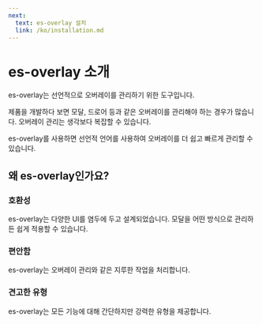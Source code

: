 ```yaml
---
next:
  text: es-overlay 설치
  link: /ko/installation.md
---
```


# es-overlay 소개

es-overlay는 선언적으로 오버레이를 관리하기 위한 도구입니다.

제품을 개발하다 보면 모달, 드로어 등과 같은 오버레이를 관리해야 하는 경우가 많습니다.
오버레이 관리는 생각보다 복잡할 수 있습니다.

es-overlay를 사용하면 선언적 언어를 사용하여 오버레이를 더 쉽고 빠르게 관리할 수 있습니다.

## 왜 es-overlay인가요?

### 호환성

es-overlay는 다양한 UI를 염두에 두고 설계되었습니다.
모달을 어떤 방식으로 관리하든 쉽게 적용할 수 있습니다.

### 편안함

es-overlay는 오버레이 관리와 같은 지루한 작업을 처리합니다.

### 견고한 유형

es-overlay는 모든 기능에 대해 간단하지만 강력한 유형을 제공합니다.
